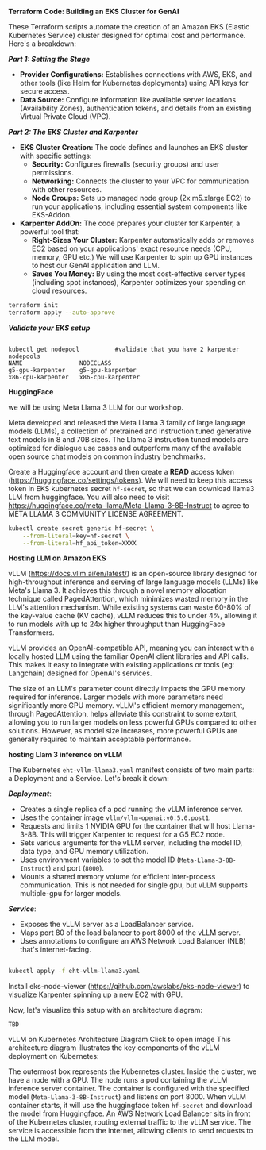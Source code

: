 
**Terraform Code: Building an EKS Cluster for GenAI**

These Terraform scripts automate the creation of an Amazon EKS (Elastic Kubernetes Service) cluster designed for optimal cost and performance. Here's a breakdown:

***Part 1: Setting the Stage***

* **Provider Configurations:**  Establishes connections with AWS, EKS, and other tools (like Helm for Kubernetes deployments) using API keys for secure access.
* **Data Source:** Configure information like available server locations (Availability Zones), authentication tokens, and details from an existing Virtual Private Cloud (VPC). 

***Part 2: The EKS Cluster and Karpenter***

* **EKS Cluster Creation:** The code defines and launches an EKS cluster with specific settings:
    * **Security:**  Configures firewalls (security groups) and user permissions.
    * **Networking:**  Connects the cluster to your VPC for communication with other resources.
    * **Node Groups:** Sets up managed node group (2x m5.xlarge EC2) to run your applications, including essential system components like EKS-Addon.
* **Karpenter AddOn:**  The code prepares your cluster for Karpenter, a powerful tool that:
    * **Right-Sizes Your Cluster:**  Karpenter automatically adds or removes EC2 based on your applications' exact resource needs (CPU, memory, GPU etc.) We will use Karpenter to spin up GPU instances to host our GenAI application and LLM.
    * **Saves You Money:** By using the most cost-effective server types (including spot instances), Karpenter optimizes your spending on cloud resources.



```sh
terraform init
terraform apply --auto-approve

```
***Validate your EKS setup***
```

kubectl get nodepool          #validate that you have 2 karpenter nodepools
NAME                NODECLASS
g5-gpu-karpenter    g5-gpu-karpenter
x86-cpu-karpenter   x86-cpu-karpenter
```

**HuggingFace**


we will be using Meta Llama 3 LLM for our workshop.

Meta developed and released the Meta Llama 3 family of large language models (LLMs), a collection of pretrained and instruction tuned generative text models in 8 and 70B sizes. The Llama 3 instruction tuned models are optimized for dialogue use cases and outperform many of the available open source chat models on common industry benchmarks.  

Create a Huggingface account and then create a **READ** access token (https://huggingface.co/settings/tokens). We will need to keep this access token in EKS kubernetes secret `hf-secret`, so that we can download llama3 LLM from huggingface.
You will also need to visit https://huggingface.co/meta-llama/Meta-Llama-3-8B-Instruct to agree to META LLAMA 3 COMMUNITY LICENSE AGREEMENT.

```sh
kubectl create secret generic hf-secret \
    --from-literal=key=hf-secret \
    --from-literal=hf_api_token=XXXX
```


**Hosting LLM on Amazon EKS**

vLLM (https://docs.vllm.ai/en/latest/) is an open-source library designed for high-throughput inference and serving of large language models (LLMs) like Meta's Llama 3. It achieves this through a novel memory allocation technique called PagedAttention, which minimizes wasted memory in the LLM's attention mechanism. While existing systems can waste 60-80% of the key-value cache (KV cache), vLLM reduces this to under 4%, allowing it to run models with up to 24x higher throughput than HuggingFace Transformers. 

vLLM provides an OpenAI-compatible API, meaning you can interact with a locally hosted LLM using the familiar OpenAI client libraries and API calls. This makes it easy to integrate with existing applications or tools (eg: Langchain) designed for OpenAI's services.

The size of an LLM's parameter count directly impacts the GPU memory required for inference. Larger models with more parameters need significantly more GPU memory. vLLM's efficient memory management, through PagedAttention, helps alleviate this constraint to some extent, allowing you to run larger models on less powerful GPUs compared to other solutions.  However, as model size increases, more powerful GPUs are generally required to maintain acceptable performance. 

**hosting Llam 3 inference on vLLM**


The Kubernetes `eht-vllm-llama3.yaml` manifest consists of two main parts: a Deployment and a Service. Let's break it down:

***Deployment***:

* Creates a single replica of a pod running the vLLM inference server.
* Uses the container image `vllm/vllm-openai:v0.5.0.post1`.
* Requests and limits 1 NVIDIA GPU for the container that will host Llama-3-8B. This will trigger Karpenter to request for a G5 EC2 node.
* Sets various arguments for the vLLM server, including the model ID, data type, and GPU memory utilization.
* Uses environment variables to set the model ID (`Meta-Llama-3-8B-Instruct`) and port (`8000`).
* Mounts a shared memory volume for efficient inter-process communication. This is not needed for single gpu, but vLLM supports multiple-gpu for larger models.

***Service***:

* Exposes the vLLM server as a LoadBalancer service.
* Maps port 80 of the load balancer to port 8000 of the vLLM server.
* Uses annotations to configure an AWS Network Load Balancer (NLB) that's internet-facing.



```sh

kubectl apply -f eht-vllm-llama3.yaml

```
Install eks-node-viewer (https://github.com/awslabs/eks-node-viewer) to visualize Karpenter spinning up a new EC2 with GPU.


Now, let's visualize this setup with an architecture diagram:

```
TBD
```

vLLM on Kubernetes Architecture Diagram
Click to open image
This architecture diagram illustrates the key components of the vLLM deployment on Kubernetes:

The outermost box represents the Kubernetes cluster.
Inside the cluster, we have a node with a GPU.
The node runs a pod containing the vLLM inference server container.
The container is configured with the specified model (`Meta-Llama-3-8B-Instruct`) and listens on port 8000. When vLLM container starts, it will use the huggingface token `hf-secret` and download the model from Huggingface.
An AWS Network Load Balancer sits in front of the Kubernetes cluster, routing external traffic to the vLLM service.
The service is accessible from the internet, allowing clients to send requests to the LLM model.





